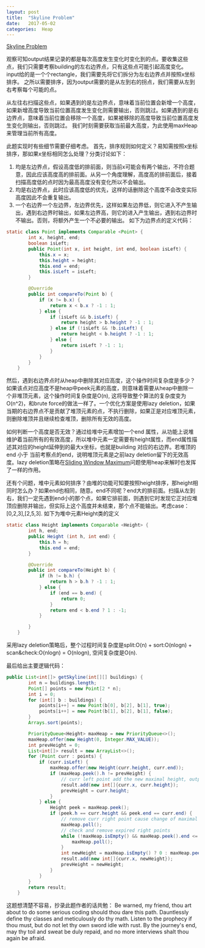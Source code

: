 ```yaml
---
layout: post
title:  "Skyline Problem"
date:   2017-05-02 
categories:  Heap 
---
```



[Skyline Problem](https://leetcode.com/problems/the-skyline-problem/#/description)

观察可知output结果记录的都是每次高度发生变化时变化到的点。要收集这些点，我们只需要考察building的左右边界点，只有这些点可能引起高度变化。
input给的是一个个rectangle，我们需要先将它们拆分为左右边界点并按照x坐标排序。
之所以需要排序，因为output需要的是从左到右的拐点，我们需要从左到右考察每个可能的点。

从左往右扫描这些点，如果遇到的是左边界点，意味着当前位置会新增一个高度，如果新增高度导致当前位置高度发生变化则需要输出，否则跳过。如果遇到的是右边界点，意味着当前位置会移除一个高度，如果被移除的高度导致当前位置高度发生变化则输出，否则跳过。
我们时刻需要获取当前最大高度，为此使用maxHeap来管理当前所有高度。

此题实现时有些细节需要仔细考虑。
首先，排序规则如何定义？易知需按照x坐标排序，那如果x坐标相同怎么处理？分类讨论如下：
1. 均是左边界点，假设高度低的排前面，则当前x可能会有两个输出，不符合题意，因此应该高度高的排前面。从另一个角度理解，高度高的排前面后，接着扫描高度低的点时因为最高高度没有变化所以不会输出。
2. 均是右边界点，此时应该高度低的优先，这样的话删除这个高度不会改变实际高度因此不会重复输出。
3. 一个右边界一个左边界，左边界优先，这样如果左边界低，则它进入不产生输出，遇到右边界时输出，如果左边界高，则它的进入产生输出，遇到右边界时不输出。否则，将额外产生一个不必要的输出。
如下为边界点的定义代码：

```Java
static class Point implements Comparable <Point> {
        int x, height, end;
        boolean isLeft;
        public Point(int x, int height, int end, boolean isLeft) {
            this.x = x;
            this.height = height;
            this.end = end;
            this.isLeft = isLeft;
        }

        @Override
        public int compareTo(Point b) {
            if (x != b.x) {
                return x < b.x ? -1 : 1;
            } else {
                if (isLeft && b.isLeft) {
                    return height > b.height ? -1 : 1;
                } else if (!isLeft && !b.isLeft) {
                    return height < b.height ? -1 : 1;
                } else {
                    return isLeft ? -1 : 1;
                }
            }
        }
    }
```

然后，遇到右边界点时从heap中删除其对应高度，这个操作时间复杂度是多少？如果该点对应高度不是heap中peek元素的高度，则意味着需要从heap中删除一个非堆顶元素，这个操作时间复杂度是O(n),  这将导致整个算法的复杂度变为O(n^2)，和brute force的做法一样了。一个优化方案是使用lazy deletion，如果当期的右边界点不是贡献了堆顶元素的点，不执行删除，如果正是对应堆顶元素，则删除堆顶并且继续检查堆顶，删除所有无效的高度。

如何判断一个高度是否无效？通过给堆中元素增加一个end 属性，从功能上说堆维护着当前所有的有效高度，所以堆中元素一定需要有height属性，而end属性描述其对应的height延伸到的最大x坐标，也就是building 对应的右边界。若堆顶的end 小于 当前考察点的end，说明堆顶元素是之前lazy deletion留下的无效高度。lazy deletion策略在[Sliding Window Maximum](https://leetcode.com/problems/sliding-window-maximum/#/description)问题使用heap来解时也发挥了一样的作用。

还有个问题，堆中元素如何排序？由堆的功能可知要按照height排序，那height相同时怎么办？如果end也相同，随意。end不同呢？end大的排前面。扫描从左到右，我们一定先遇到end小的那个点，如果它排前面，则遇到它时发现它正对应堆顶应删除并输出，但实际上这个高度并未结束，那个点不能输出。考虑case：[0,2,3],[2,5,3]. 如下为堆中元素Height类的定义

```Java
static class Height implements Comparable <Height> {
        int h, end;
        public Height (int h, int end) {
            this.h = h;
            this.end = end;
        }

        @Override
        public int compareTo(Height b) {
            if (h != b.h) {
                return h > b.h ? -1 : 1;
            } else {
                if (end == b.end) {
                    return 0;
                }
                return end < b.end ? 1 : -1;
            }

        }
    }
```

采用lazy deletion策略后，整个过程时间复杂度是split:O(n) + sort:O(nlogn) + scan&check:O(nlogn) = O(nlogn), 空间复杂度是O(n).

最后给出主要逻辑代码：
```Java
public List<int[]> getSkyline(int[][] buildings) {
        int n = buildings.length;
        Point[] points = new Point[2 * n];
        int i = 0;
        for (int[] b : buildings) {
            points[i++] = new Point(b[0], b[2], b[1], true);
            points[i++] = new Point(b[1], b[2], b[1], false);
        }
        Arrays.sort(points);

        PriorityQueue<Height> maxHeap = new PriorityQueue<>();
        maxHeap.offer(new Height(0, Integer.MAX_VALUE));
        int prevHeight = 0;
        List<int[]> result = new ArrayList<>();
        for (Point curr : points) {
            if (curr.isLeft) {
                maxHeap.offer(new Height(curr.height, curr.end));
                if (maxHeap.peek().h != prevHeight) {
                    // curr left point add the new maximal height, output to result
                    result.add(new int[]{curr.x, curr.height});
                    prevHeight = curr.height;
                }
            } else {
                Height peek = maxHeap.peek();
                if (peek.h == curr.height && peek.end == curr.end) {
                    // remove curr right point cause change of maximal height, output to result
                    maxHeap.poll();
                    // check and remove expired right points
                    while (!maxHeap.isEmpty() && maxHeap.peek().end <= curr.end) {
                        maxHeap.poll();
                    }
                    int newHeight = maxHeap.isEmpty() ? 0 : maxHeap.peek().h;
                    result.add(new int[]{curr.x, newHeight});
                    prevHeight = newHeight;
                }
            }
        }
        return result;
    }
```

这题想清楚不容易，抄录此题作者的话共勉：
Be warned, my friend, thou art about to do some serious coding should thou dare this path. Dauntlessly define thy classes and meticulously do thy math. Listen to the prophecy if thou must, but do not let thy own sword idle with rust. By the journey's end, may thy toil and sweat be duly repaid, and no more interviews shalt thou again be afraid. 

